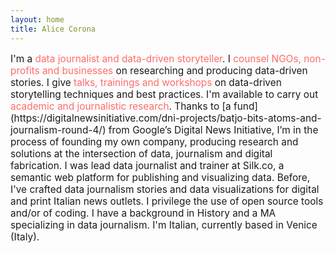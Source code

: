```yaml
---
layout: home
title: Alice Corona
---
```

<p style="font-size:1.1em;">I'm a <text style="color:#FF6B6B;">data journalist and data-driven storyteller</text>. I <text style="color:#FF6B6B;">counsel NGOs, non-profits and businesses</text> on researching and producing data-driven stories. I give <text style="color:#FF6B6B;">talks, trainings and workshops</text> on data-driven storytelling techniques and best practices. I'm available to carry out <text style="color:#FF6B6B;">academic and journalistic research</text>. Thanks to [a fund](https://digitalnewsinitiative.com/dni-projects/batjo-bits-atoms-and-journalism-round-4/) from Google’s Digital News Initiative, I’m in the process of founding my own company, producing research and solutions at the intersection of data, journalism and digital fabrication. I was lead data journalist and trainer at Silk.co, a semantic web platform for publishing and visualizing data. Before, I've crafted data journalism stories and data visualizations for digital and print Italian news outlets. I privilege the use of open source tools and/or of coding. I have a background in History and a MA specializing in data journalism. I'm Italian, currently based in Venice (Italy).